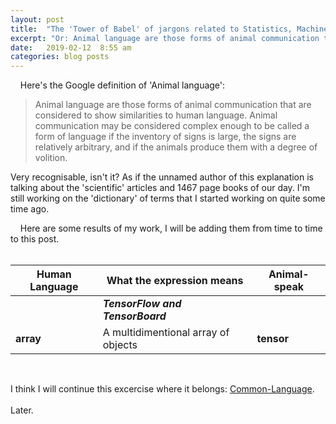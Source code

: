 ```yaml
---
layout: post
title:  "The 'Tower of Babel' of jargons related to Statistics, Machine Learning and Artificial Intelligence."
excerpt: "Or: Animal language are those forms of animal communication that are considered to show similarities to human language. (from Google)."
date:   2019-02-12  8:55 am
categories: blog posts
---
```


&nbsp;&nbsp;&nbsp;&nbsp;Here's the Google definition of 'Animal language':
>Animal language are those forms of animal communication that are considered to show similarities to human language. Animal communication may be considered complex enough to be called a form of language if the inventory of signs is large, the signs are relatively arbitrary, and if the animals produce them with a degree of volition.

Very recognisable, isn't it? As if the unnamed author of this explanation is talking about the 'scientific' articles and 1467 page books of our day. I'm still working on the 'dictionary' of terms that I started working on quite some time ago.<br>

&nbsp;&nbsp;&nbsp;&nbsp;Here are some results of my work, I will be adding them from time to time to this post.<br><br>

|Human Language |What the expression means|Animal-speak|
|---|---|---|
| | _**TensorFlow and TensorBoard**_ | |
| **array** | A multidimentional array of objects | **tensor** |
<br>

I think I will continue this excercise where it belongs: [Common-Language](https://github.com/common-language).<br><br>
Later.
